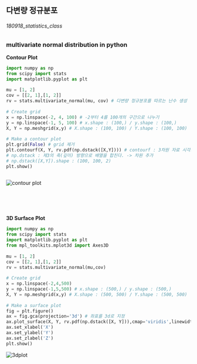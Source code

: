## 다변량 정규분포
###### 180918_statistics_class
### multivariate normal distribution in python

**Contour Plot**

```python
import numpy as np
from scipy import stats
import matplotlib.pyplot as plt
  
mu = [1, 2]
cov = [[2, 1],[1, 2]]
rv = stats.multivariate_normal(mu, cov) # 다변량 정규분포를 따르는 난수 생성
  
# Create grid
x = np.linspace(-2, 4, 100) # -2부터 4를 100개의 구간으로 나누기
y = np.linspace(-1, 5, 100) # x.shape : (100,) / y.shape : (100,)
X, Y = np.meshgrid(x,y) # X.shape : (100, 100) / Y.shape : (100, 100)
  
# Make a contour plot  
plt.grid(False) # grid 제거
plt.contourf(X, Y, rv.pdf(np.dstack([X,Y]))) # contourf : 3차원 자료 시각화(color)
# np.dstack : 제3의 축(깊이) 방향으로 배열을 합친다. -> 차원 추가 
# np.dstack([X,Y]).shape : (100, 100, 2)
plt.show()
  
```

![contour plot](https://user-images.githubusercontent.com/37234822/60961923-1bbf3780-a348-11e9-8fb1-9260078fb49d.png)


<br/>
<br/>
<br/>

**3D Surface Plot**
```python
import numpy as np
from scipy import stats
import matplotlib.pyplot as plt
from mpl_toolkits.mplot3d import Axes3D
  
mu = [1, 2]
cov = [[2, 1],[1, 2]]
rv = stats.multivariate_normal(mu,cov)
  
# Create grid 
x = np.linspace(-2,4,500)
y = np.linspace(-1,5,500) # x.shape : (500,) / y.shape : (500,)
X, Y = np.meshgrid(x,y) # X.shape : (500, 500) / Y.shape : (500, 500)
  
# Make a surface plot
fig = plt.figure()
ax = fig.gca(projection='3d') # 좌표를 3d로 지정
ax.plot_surface(X, Y, rv.pdf(np.dstack([X, Y])),cmap='viridis',linewidth=0) #surface flot
ax.set_xlabel('X')
ax.set_ylabel('Y')
ax.set_zlabel('Z')
plt.show()
```

![3dplot](https://user-images.githubusercontent.com/37234822/60961921-1b26a100-a348-11e9-8a94-f1393ad340a8.png)
